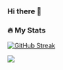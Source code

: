 ### Hi there 👋

<!--
**4N0NYM0U5MY7H/4N0NYM0U5MY7H** is a ✨ _special_ ✨ repository because its `README.md` (this file) appears on your GitHub profile.

Here are some ideas to get you started:

- 🔭 I’m currently working on ...
- 🌱 I’m currently learning ...
- 👯 I’m looking to collaborate on ...
- 🤔 I’m looking for help with ...
- 💬 Ask me about ...
- 📫 How to reach me: ...
- 😄 Pronouns: ...
- ⚡ Fun fact: ...
-->

### :fire: My Stats
[![GitHub Streak](https://streak-stats.demolab.com?user=4N0NYM0U5MY7H&theme=highcontrast)](https://git.io/streak-stats)

<picture>
<source
        srcset="https://github-readme-stats.vercel.app/api/top-langs/?username=4N0NYM0U5MY7H&layout=compact&count_private=true&theme=vision-friendly-dark"
        media="(prefers-color-scheme: dark)"
/>
<source
        srcset="https://github-readme-stats.vercel.app/api/top-langs/?username=4N0NYM0U5MY7H&layout=compact&count_private=true"
        media="(prefers-color-scheme: light), (prefers-color-scheme: no-preference)"
/>
<img src="https://github-readme-stats.vercel.app/api/top-langs/?username=4N0NYM0U5MY7H&layout=compact&count_private=true" />
</picture>
